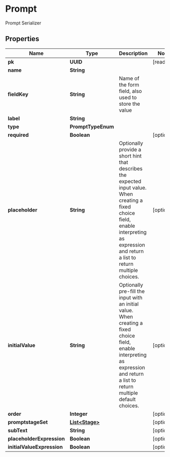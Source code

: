 

# Prompt

Prompt Serializer

## Properties

| Name | Type | Description | Notes |
|------------ | ------------- | ------------- | -------------|
|**pk** | **UUID** |  |  [readonly] |
|**name** | **String** |  |  |
|**fieldKey** | **String** | Name of the form field, also used to store the value |  |
|**label** | **String** |  |  |
|**type** | **PromptTypeEnum** |  |  |
|**required** | **Boolean** |  |  [optional] |
|**placeholder** | **String** | Optionally provide a short hint that describes the expected input value. When creating a fixed choice field, enable interpreting as expression and return a list to return multiple choices. |  [optional] |
|**initialValue** | **String** | Optionally pre-fill the input with an initial value. When creating a fixed choice field, enable interpreting as expression and return a list to return multiple default choices. |  [optional] |
|**order** | **Integer** |  |  [optional] |
|**promptstageSet** | [**List&lt;Stage&gt;**](Stage.md) |  |  [optional] |
|**subText** | **String** |  |  [optional] |
|**placeholderExpression** | **Boolean** |  |  [optional] |
|**initialValueExpression** | **Boolean** |  |  [optional] |



